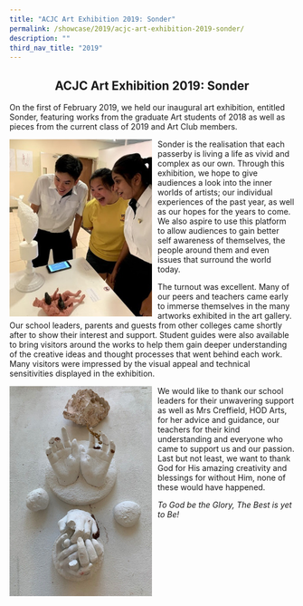 ```yaml
---
title: "ACJC Art Exhibition 2019: Sonder"
permalink: /showcase/2019/acjc-art-exhibition-2019-sonder/
description: ""
third_nav_title: "2019"
---
```

## <center> ACJC Art Exhibition 2019: Sonder </center>

On the first of February 2019, we held our inaugural art exhibition, entitled Sonder, featuring works from the graduate Art students of 2018 as well as pieces from the current class of 2019 and Art Club members.

<img src="/images/unnamed.jpeg" style="width: 50%; margin-right:10px;" align="left"> Sonder is the realisation that each passerby is living a life as vivid and complex as our own. Through this exhibition, we hope to give audiences a look into the inner worlds of artists; our individual experiences of the past year, as well as our hopes for the years to come. We also aspire to use this platform to allow audiences to gain better self awareness of themselves, the people around them and even issues that surround the world today.

The turnout was excellent. Many of our peers and teachers came early to immerse themselves in the many artworks exhibited in the art gallery. Our school leaders, parents and guests from other colleges came shortly after to show their interest and support. Student guides were also available to bring visitors around the works to help them gain deeper understanding of the creative ideas and thought processes that went behind each work. Many visitors were impressed by the visual appeal and technical sensitivities displayed in the exhibition.


<img src="/images/IMG_4249%20(1).jpeg" style="width: 50%; margin-right:10px;" align="left"> We would like to thank our school leaders for their unwavering support as well as Mrs Creffield, HOD Arts, for her advice and guidance, our teachers for their kind understanding and everyone who came to support us and our passion. Last but not least, we want to thank God for His amazing creativity and blessings for without Him, none of these would have happened.

  

_To God be the Glory, The Best is yet to Be!_